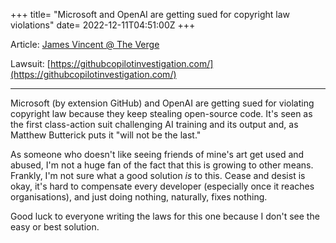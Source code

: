 +++
title= "Microsoft and OpenAI are getting sued for copyright law violations"
date= 2022-12-11T04:51:00Z
+++

Article: [James Vincent @ The Verge](https://www.theverge.com/2022/11/8/23446821/microsoft-openai-github-copilot-class-action-lawsuit-ai-copyright-violation-training-data)

Lawsuit: [https://githubcopilotinvestigation.com/](https://githubcopilotinvestigation.com/)

---

Microsoft (by extension GitHub) and OpenAI are getting sued for violating copyright law because they keep stealing open-source code. It's seen as the first class-action suit challenging AI training and its output and, as Matthew Butterick puts it "will not be the last."

As someone who doesn't like seeing friends of mine's art get used and abused, I'm not a huge fan of the fact that this is growing to other means. Frankly, I'm not sure what a good solution *is* to this. Cease and desist is okay, it's hard to compensate every developer (especially once it reaches organisations), and just doing nothing, naturally, fixes nothing.

Good luck to everyone writing the laws for this one because I don't see the easy or best solution.
